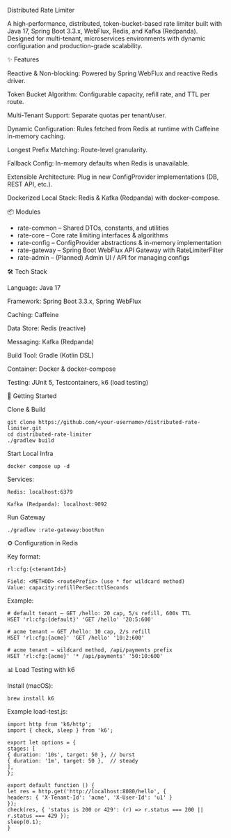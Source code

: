 Distributed Rate Limiter

A high-performance, distributed, token-bucket-based rate limiter built with Java 17, Spring Boot 3.3.x, WebFlux, Redis, and Kafka (Redpanda).
Designed for multi-tenant, microservices environments with dynamic configuration and production-grade scalability.

✨ Features

Reactive & Non-blocking: Powered by Spring WebFlux and reactive Redis driver.

Token Bucket Algorithm: Configurable capacity, refill rate, and TTL per route.

Multi-Tenant Support: Separate quotas per tenant/user.

Dynamic Configuration: Rules fetched from Redis at runtime with Caffeine in-memory caching.

Longest Prefix Matching: Route-level granularity.

Fallback Config: In-memory defaults when Redis is unavailable.

Extensible Architecture: Plug in new ConfigProvider implementations (DB, REST API, etc.).

Dockerized Local Stack: Redis & Kafka (Redpanda) with docker-compose.

📦 Modules

* rate-common – Shared DTOs, constants, and utilities
* rate-core – Core rate limiting interfaces & algorithms
* rate-config – ConfigProvider abstractions & in-memory implementation
* rate-gateway – Spring Boot WebFlux API Gateway with RateLimiterFilter
* rate-admin – (Planned) Admin UI / API for managing configs

🛠 Tech Stack

Language: Java 17

Framework: Spring Boot 3.3.x, Spring WebFlux

Caching: Caffeine

Data Store: Redis (reactive)

Messaging: Kafka (Redpanda)

Build Tool: Gradle (Kotlin DSL)

Container: Docker & docker-compose

Testing: JUnit 5, Testcontainers, k6 (load testing)

🚀 Getting Started

Clone & Build

```
git clone https://github.com/<your-username>/distributed-rate-limiter.git
cd distributed-rate-limiter
./gradlew build
```
Start Local Infra
```
docker compose up -d
```

Services:
```
Redis: localhost:6379

Kafka (Redpanda): localhost:9092
```
Run Gateway
```
./gradlew :rate-gateway:bootRun
```
⚙️ Configuration in Redis

Key format:

```
rl:cfg:{<tenantId>}

Field: <METHOD> <routePrefix> (use * for wildcard method)
Value: capacity:refillPerSec:ttlSeconds
```
Example:
```
# default tenant — GET /hello: 20 cap, 5/s refill, 600s TTL
HSET 'rl:cfg:{default}' 'GET /hello' '20:5:600'

# acme tenant — GET /hello: 10 cap, 2/s refill
HSET 'rl:cfg:{acme}' 'GET /hello' '10:2:600'

# acme tenant — wildcard method, /api/payments prefix
HSET 'rl:cfg:{acme}' '* /api/payments' '50:10:600'
```
📊 Load Testing with k6

Install (macOS):

```
brew install k6
```
Example load-test.js:

```
import http from 'k6/http';
import { check, sleep } from 'k6';

export let options = {
stages: [
{ duration: '10s', target: 50 }, // burst
{ duration: '1m', target: 50 },  // steady
],
};

export default function () {
let res = http.get('http://localhost:8080/hello', {
headers: { 'X-Tenant-Id': 'acme', 'X-User-Id': 'u1' }
});
check(res, { 'status is 200 or 429': (r) => r.status === 200 || r.status === 429 });
sleep(0.1);
}
```
